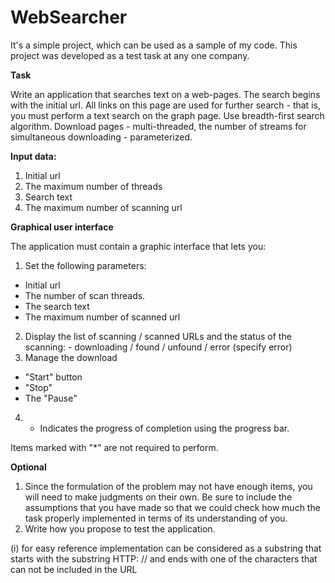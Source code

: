 # WebSearcher

It's a simple project, which can be used as a sample of my code. This project was developed as a test task at any one company.

**Task**

Write an application that searches text on a web-pages. The search begins with the initial url. All links on this page are used for further search - that is, you must perform a text search on the graph page. Use breadth-first search algorithm. Download pages - multi-threaded, the number of streams for simultaneous downloading - parameterized.

**Input data:**

1. Initial url
2. The maximum number of threads
3. Search text
4. The maximum number of scanning url

**Graphical user interface**

The application must contain a graphic interface that lets you:

1. Set the following parameters:
  - Initial url
  - The number of scan threads.
  - The search text
  - The maximum number of scanned url
2. Display the list of scanning / scanned URLs and the status of the scanning: - downloading / found / unfound / error (specify error)
3. Manage the download
  * "Start" button
  * "Stop"
  * The "Pause"
4. * Indicates the progress of completion using the progress bar.

Items marked with "*" are not required to perform.

**Optional**

1. Since the formulation of the problem may not have enough items, you will need to make judgments on their own. Be sure to include the assumptions that you have made so that we could check how much the task properly implemented in terms of its understanding of you.
2. Write how you propose to test the application.

(i) for easy reference implementation can be considered as a substring that starts with the substring HTTP: // and ends with one of the characters that can not be included in the URL
